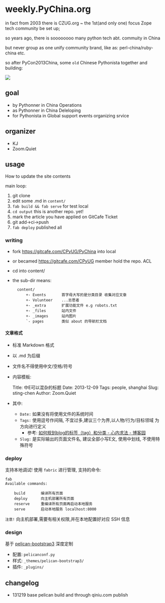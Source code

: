 # weekly.PyChina.org

in fact from 2003 there is CZUG.org ~ the 1st(and only one) focus Zope tech community be set up;

so years ago, there is soooooooo many python tech abt. commuity in China

but never group as one unify community brand,
like as: perl-china/ruby-china etc. 

so after PyCon2013China, some `old` Chinese Pythonista together and building:

![](PyChina_logo_131217_zq_h200.png)

## goal

- by Pythonner in China Operations
- as Pythonner in China Deleloping
- for Pythonista in Global support events organizing srvice


## organizer

- KJ
- Zoom.Quiet

## usage
How to update the site contents

main loop:

1. git clone
1. edit some .md in `content/`
1. `fab build && fab serve` for test local
1. `cd output` this is another repo. yet!
1. mark the article you have applied on GitCafe Ticket
1. git add->ci->push
1. `fab deploy` published all

### writing

- fork https://gitcafe.com/CPyUG/PyChina into local
- or becamed https://gitcafe.com/CPyUG member hold the repo. ACL
- cd into content/
- the sub-dir means:

        content/
            +- Events       首字母大写的是分类目录 收集对应文章
            +- Volunteer    ...志愿者
            +- _extra       扩展功能文件 e.g robots.txt
            +- _files       站内文件
            +- _images      站内图片
            `- pages        类似 about 的导航栏文档

#### 文章格式
- 标准 Markdown 格式
- 以 .md 为后缀
- 文件名不得使用中文/空格/符号
- 内容模板:

    Title: 中E可以混杂的标题
    Date: 2013-12-09
    Tags: people, shanghai
    Slug: sting-chen
    Author: Zoom.Quiet

- 其中:
    - `Date:` 如果没有将使用文件的系统时间
    - `Tags:` 使用逗号作间隔, 不宜过多,建议三个为界,以人物/行为/目标领域 为方向进行定义
        - 参考: [如何规划blog的标签（tag）和分类 - 心内求法 - 博客园](http://www.cnblogs.com/holbrook/archive/2012/11/05/2755268.html)
    - `Slug:` 是实际输出的页面文件名, 建议全部小写E文, 使用中划线, 不使用特殊符号


### deploy

支持本地调试! 使用 `fabric` 进行管理, 支持的命令:

    fab 
    Available commands:

        build       编译所有页面
        deploy      向主机部署所有页面
        reserve     重编译所有页面再启动本地服务
        serve       启动本地服务 localhost:8000


`注意!` 向主机部署,需要有相关权限,并在本地配置好对应 SSH 信息

### design

基于 [pelican-bootstrap3](https://github.com/getpelican/pelican-themes/tree/master/pelican-bootstrap3) 深度定制

- 配置: `pelicanconf.py`
- 样式: `_themes/pelican-bootstrap3/`
- 插件: `_plugins/`

## changelog

- 131219 base pelican build and through qiniu.com publish